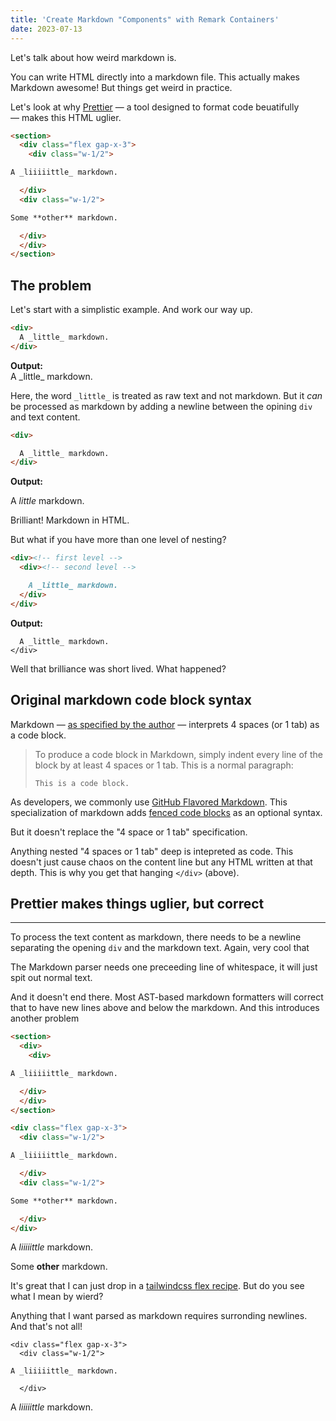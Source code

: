 ```yaml
---
title: 'Create Markdown "Components" with Remark Containers'
date: 2023-07-13
---
```


Let's talk about how weird markdown is.

You can write HTML directly into a markdown file.
This actually makes Markdown awesome!
But things get weird in practice.

Let's look at why [Prettier]() — a tool designed to format code beuatifully — makes this HTML uglier.

```markdown
<section>
  <div class="flex gap-x-3">
    <div class="w-1/2">

A _liiiiittle_ markdown.

  </div>
  <div class="w-1/2">

Some **other** markdown.

  </div>
  </div>
</section>
```

## The problem

Let's start with a simplistic example.
And work our way up.

```markdown
<div>
  A _little_ markdown.
</div>
```

<div class="border border-black p-4 m-0">
  <strong>Output:</strong>
  <div>
    A _little_ markdown.
  </div>
</div>

Here, the word `_little_` is treated as raw text and not markdown.
But it *can* be processed as markdown by adding a newline between the opining `div` and text content.

```markdown
<div>

  A _little_ markdown.
</div>
```

<div class="border border-black p-4 m-0">
  <strong>Output:</strong>
  <div>

  A _little_ markdown.
  </div>
</div>

Brilliant!
Markdown in HTML.

But what if you have more than one level of nesting?

```markdown
<div><!-- first level -->
  <div><!-- second level -->

    A _little_ markdown.
  </div>
</div>
```

<div class="border border-black p-4 m-0">
  <strong>Output:</strong>
  <div><!-- first level -->
    <div><!-- second level -->

      A _little_ markdown.
    </div>
  </div>
</div>
</div>

Well that brilliance was short lived.
What happened?

## Original markdown code block syntax

Markdown — [as specified by the author](https://daringfireball.net/projects/markdown/syntax#precode "Markdown Code Blocks specification, by author John Gruber") — interprets 4 spaces (or 1 tab) as a code block.

> To produce a code block in Markdown, simply indent every line of the block by at least 4 spaces or 1 tab.
> This is a normal paragraph:
>
>     This is a code block.

As developers, we commonly use [GitHub Flavored Markdown](https://github.github.com/gfm/ "GitHub Flavored Markdown Spec").
This specialization of markdown adds [fenced code blocks](https://github.github.com/gfm/#code-fence) as an optional syntax.

But it doesn't replace the "4 space or 1 tab" specification.

Anything nested "4 spaces or 1 tab" deep is intepreted as code.
This doesn't just cause chaos on the content line but any HTML written at that depth.
This is why you get that hanging `</div>` (above).

## Prettier makes things uglier, but correct

---

To process the text content as markdown, there needs to be a newline separating the opening `div` and the markdown text.
Again, very cool that

The Markdown parser needs one preceeding line of whitespace, it will just spit out normal text.

<!-- ![examples]() -->

And it doesn't end there.
Most AST-based markdown formatters will correct that to have new lines above and below the markdown.
And this introduces another problem

```markdown
<section>
  <div>
    <div>

A _liiiiittle_ markdown.

  </div>
  </div>
</section>
```

```markdown
<div class="flex gap-x-3">
  <div class="w-1/2">

A _liiiiittle_ markdown.

  </div>
  <div class="w-1/2">

Some **other** markdown.

  </div>
</div>
```

<div class="flex gap-x-3">
  <div class="w-1/2">

A _liiiiittle_ markdown.

  </div>
  <div class="w-1/2">

Some **other** markdown.

  </div>
</div>

It's great that I can just drop in a [tailwindcss flex recipe](https://v1.tailwindcss.com/components/flexbox-grids "tailwindcss flexbox grids documentation and recipes"). But do you see what I mean by wierd?

Anything that I want parsed as markdown requires surronding newlines.
And that's not all!

```
<div class="flex gap-x-3">
  <div class="w-1/2">

A _liiiiittle_ markdown.

  </div>
```

<div class="flex gap-x-3">
  <div class="w-1/2">
    <div>

A _liiiiittle_ markdown.

<div>

  </div>
</div>
